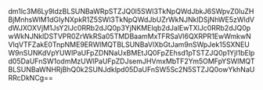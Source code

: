 dm1lc3M6Ly9ldzBLSUNBaWRpSTZJQ0l5SWl3TkNpQWdJbkJ6SWpvZ0luZHBjMnhsWlM1dGIyNXpkR1Z5SWl3TkNpQWdJbUZrWkNJNklDSjNhWE5zWldVdWJXOXVjM1JsY2lJc0RRb2dJQ0p3YjNKMElqb2dJalEwTXlJc0RRb2dJQ0pwWkNJNklDSTVPR0ZrWkRSa05TMDBaamMxTFRSaVl6QXRPR1EwWmkwNVlqVTFZakE0TnpNME9ERWlMQTBLSUNBaVlXbGtJam9nSWpJek15SXNEUW9nSUNKdVpYUWlPaUFpZDNNaUxBMEtJQ0FpZEhsd1pTSTZJQ0p1YjI1bElpd05DaUFnSW1odmMzUWlPaUFpZDJsemJHVmxMbTF2Ym5OMFpYSWlMQTBLSUNBaWNHRjBhQ0k2SUNJdklpd05DaUFnSW5Sc2N5STZJQ0owYkhNaURRcDkNCg==
